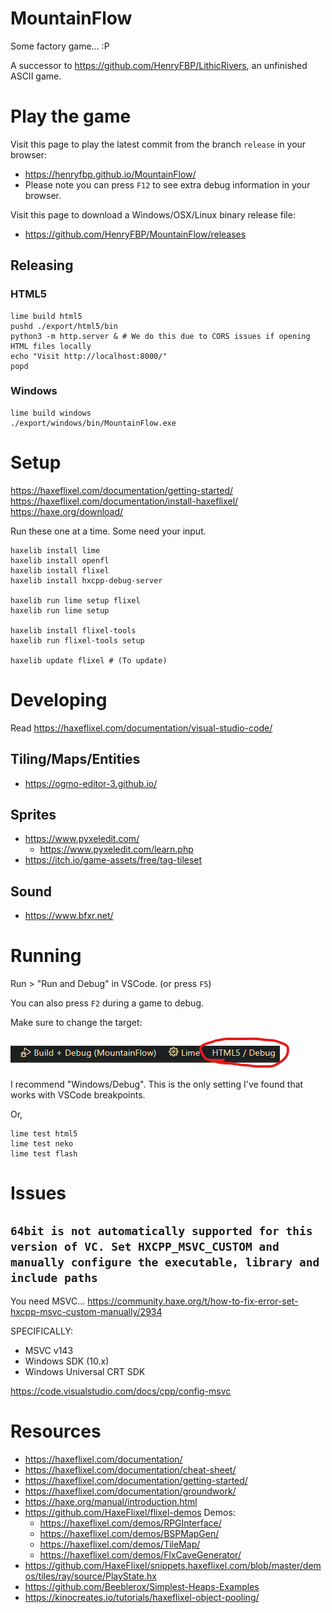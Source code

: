# MountainFlow

Some factory game... :P

A successor to <https://github.com/HenryFBP/LithicRivers>, an unfinished ASCII game.

# Play the game

Visit this page to play the latest commit from the branch `release` in your browser:

- <https://henryfbp.github.io/MountainFlow/>
- Please note you can press `F12` to see extra debug information in your browser.

Visit this page to download a Windows/OSX/Linux binary release file:

- <https://github.com/HenryFBP/MountainFlow/releases>

## Releasing

### HTML5

    lime build html5
    pushd ./export/html5/bin
    python3 -m http.server & # We do this due to CORS issues if opening HTML files locally
    echo "Visit http://localhost:8000/"
    popd

### Windows

    lime build windows
    ./export/windows/bin/MountainFlow.exe

# Setup

<https://haxeflixel.com/documentation/getting-started/>
<https://haxeflixel.com/documentation/install-haxeflixel/>
<https://haxe.org/download/>

Run these one at a time. Some need your input.

    haxelib install lime
    haxelib install openfl
    haxelib install flixel
    haxelib install hxcpp-debug-server

    haxelib run lime setup flixel
    haxelib run lime setup

    haxelib install flixel-tools
    haxelib run flixel-tools setup

    haxelib update flixel # (To update)

# Developing

Read <https://haxeflixel.com/documentation/visual-studio-code/>

## Tiling/Maps/Entities

- <https://ogmo-editor-3.github.io/>

## Sprites

- <https://www.pyxeledit.com/>
  - <https://www.pyxeledit.com/learn.php>
- <https://itch.io/game-assets/free/tag-tileset>


<!--
- <https://www.aseprite.org/trial/>
- <https://www.gimp.org/>
- <https://www.piskelapp.com/>
-->

## Sound

- <https://www.bfxr.net/>

# Running

Run > "Run and Debug" in VSCode. (or press `F5`)

You can also press `F2` during a game to debug.

Make sure to change the target:

![](media/debug.png)

I recommend "Windows/Debug". This is the only setting I've found that works with VSCode breakpoints.

Or,

    lime test html5
    lime test neko
    lime test flash

# Issues

## `64bit is not automatically supported for this version of VC. Set HXCPP_MSVC_CUSTOM and manually configure the executable, library and include paths`

You need MSVC... <https://community.haxe.org/t/how-to-fix-error-set-hxcpp-msvc-custom-manually/2934>

SPECIFICALLY:

- MSVC v143
- Windows SDK (10.x)
- Windows Universal CRT SDK

<https://code.visualstudio.com/docs/cpp/config-msvc>

# Resources

- <https://haxeflixel.com/documentation/>
- <https://haxeflixel.com/documentation/cheat-sheet/>
- <https://haxeflixel.com/documentation/getting-started/>
- <https://haxeflixel.com/documentation/groundwork/>
- <https://haxe.org/manual/introduction.html>
- <https://github.com/HaxeFlixel/flixel-demos> Demos:
  - <https://haxeflixel.com/demos/RPGInterface/>
  - <https://haxeflixel.com/demos/BSPMapGen/>
  - <https://haxeflixel.com/demos/TileMap/>
  - <https://haxeflixel.com/demos/FlxCaveGenerator/>
- <https://github.com/HaxeFlixel/snippets.haxeflixel.com/blob/master/demos/tiles/ray/source/PlayState.hx>
- <https://github.com/Beeblerox/Simplest-Heaps-Examples>
- <https://kinocreates.io/tutorials/haxeflixel-object-pooling/>
